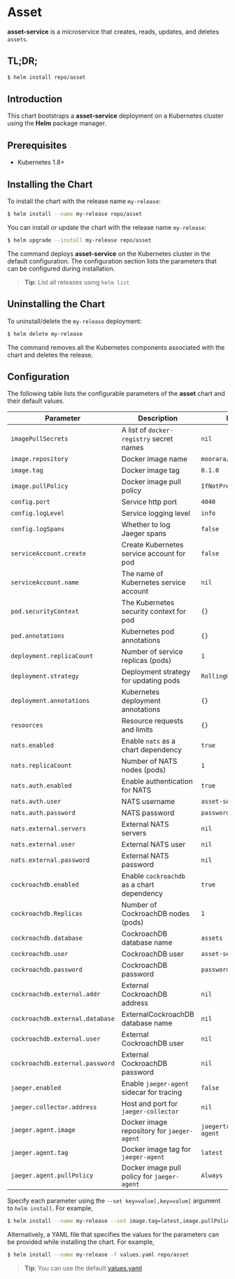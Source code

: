 # Asset

**asset-service** is a microservice that creates, reads, updates, and deletes `assets`.

## TL;DR;

```bash
$ helm install repo/asset
```

## Introduction

This chart bootstraps a **asset-service** deployment on a Kubernetes cluster using the **Helm** package manager.

## Prerequisites

- Kubernetes 1.8+

## Installing the Chart

To install the chart with the release name `my-release`:

```bash
$ helm install --name my-release repo/asset
```

You can install or update the chart with the release name `my-release`:

```bash
$ helm upgrade --install my-release repo/asset
```

The command deploys **asset-service** on the Kubernetes cluster in the default configuration.
The configuration section lists the parameters that can be configured during installation.

> **Tip**: List all releases using `helm list`

## Uninstalling the Chart

To uninstall/delete the `my-release` deployment:

```bash
$ helm delete my-release
```

The command removes all the Kubernetes components associated with the chart and deletes the release.

## Configuration

The following table lists the configurable parameters of the **asset** chart and their default values.

| Parameter                       | Description                                                 | Default                      |
|---------------------------------|-------------------------------------------------------------|------------------------------|
| `imagePullSecrets`              | A list of `docker-registry` secret names                    | `nil`                        |
| `image.repository`              | Docker image name                                           | `moorara/asset-service`      |
| `image.tag`                     | Docker image tag                                            | `0.1.0`                      |
| `image.pullPolicy`              | Docker image pull policy                                    | `IfNotPresent`               |
| `config.port`                   | Service http port                                           | `4040`                       |
| `config.logLevel`               | Service logging level                                       | `info`                       |
| `config.logSpans`               | Whether to log Jaeger spans                                 | `false`                      |
| `serviceAccount.create`         | Create Kubernetes service account for pod                   | `false`                      |
| `serviceAccount.name`           | The name of Kubernetes service account                      | `nil`                        |
| `pod.securityContext`           | The Kubernetes security context for pod                     | `{}`                         | 
| `pod.annotations`               | Kubernetes pod annotations                                  | `{}`                         |
| `deployment.replicaCount`       | Number of service replicas (pods)                           | `1`                          |
| `deployment.strategy`           | Deployment strategy for updating pods                       | `RollingUpdate`              |
| `deployment.annotations`        | Kubernetes deployment annotations                           | `{}`                         |
| `resources`                     | Resource requests and limits                                | `{}`                         |
| `nats.enabled`                  | Enable `nats` as a chart dependency                         | `true`                       |
| `nats.replicaCount`             | Number of NATS nodes (pods)                                 | `1`                          |
| `nats.auth.enabled`             | Enable authentication for NATS                              | `true`                       |
| `nats.auth.user`                | NATS username                                               | `asset-service`              |
| `nats.auth.password`            | NATS password                                               | `password!`                  |
| `nats.external.servers`         | External NATS servers                                       | `nil`                        |
| `nats.external.user`            | External NATS user                                          | `nil`                        |
| `nats.external.password`        | External NATS password                                      | `nil`                        |
| `cockroachdb.enabled`           | Enable `cockroachdb` as a chart dependency                  | `true`                       |
| `cockroachdb.Replicas`          | Number of CockroachDB nodes (pods)                          | `1`                          |
| `cockroachdb.database`          | CockroachDB database name                                   | `assets`                     |
| `cockroachdb.user`              | CockroachDB user                                            | `asset-service`              |
| `cockroachdb.password`          | CockroachDB password                                        | `password!`                  |
| `cockroachdb.external.addr`     | External CockroachDB address                                | `nil`                        |
| `cockroachdb.external.database` | ExternalCockroachDB database name                           | `nil`                        |
| `cockroachdb.external.user`     | External CockroachDB user                                   | `nil`                        |
| `cockroachdb.external.password` | External CockroachDB password                               | `nil`                        |
| `jaeger.enabled`                | Enable `jaeger-agent` sidecar for tracing                   | `false`                      |
| `jaeger.collector.address`      | Host and port for `jaeger-collector`                        | `nil`                        |
| `jaeger.agent.image`            | Docker image repository for `jaeger-agent`                  | `jaegertracing/jaeger-agent` |
| `jaeger.agent.tag`              | Docker image tag for `jaeger-agent`                         | `latest`                     |
| `jaeger.agent.pullPolicy`       | Docker image pull policy for `jaeger-agent`                 | `Always`                     |

Specify each parameter using the `--set key=value[,key=value]` argument to `helm install`. For example,

```bash
$ helm install --name my-release --set image.tag=latest,image.pullPolicy=Always repo/asset
```

Alternatively, a YAML file that specifies the values for the parameters can be provided while installing the chart. For example,

```bash
$ helm install --name my-release -f values.yaml repo/asset
```

> **Tip**: You can use the default [values.yaml](values.yaml)
